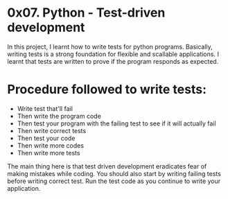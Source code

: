 # 0x07. Python - Test-driven development

In this project, I learnt how to write tests for python programs. Basically, writing tests is a strong foundation for flexible and scallable applications. I learnt that tests are written to prove if the program responds as expected.

# Procedure followed to write tests:
- Write test that'll fail
- Then write the program code
- Then test your program with the failing test to see if it will actually fail
- Then write correct tests
- Then test your code
- Then write more codes
- Then write more tests

The main thing here is that test driven development eradicates fear of making mistakes while coding. You should also start by writing failing tests before writing correct test. Run the test code as you continue to write your application.
